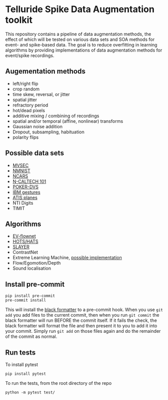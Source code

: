 # Telluride Spike Data Augmentation toolkit
This repository contains a pipeline of data augmentation methods, the effect of which will be tested on various data sets and SOA methods for event- and spike-based data. The goal is to reduce overfitting in learning algorithms by providing implementations of data augmentation methods for event/spike recordings.

## Augementation methods
- left/right flip
- crop random
- time skew, reversal, or jitter
- spatial jitter
- refractory period
- hot/dead pixels
- additive mixing / combining of recordings
- spatial and/or temporal (affine, nonlinear) transforms
- Gaussian noise addition
- Dropout, subsampling, habituation
- polarity flips

## Possible data sets
- [MVSEC](https://daniilidis-group.github.io/mvsec/)
- [NMNIST](https://www.garrickorchard.com/datasets/n-mnist)
- [NCARS](https://www.prophesee.ai/dataset-n-cars/)
- [N-CALTECH 101](https://www.garrickorchard.com/datasets/n-caltech101)
- [POKER-DVS](http://www2.imse-cnm.csic.es/caviar/POKERDVS.html)
- [IBM gestures](http://www.research.ibm.com/dvsgesture/)
- [ATIS planes](https://www.westernsydney.edu.au/bens/home/reproducible_research/atis_planes)
- NTI Digits
- TIMIT

## Algorithms
- [EV-flownet](https://arxiv.org/pdf/1802.06898.pdf)
- [HOTS/HATS](http://openaccess.thecvf.com/content_cvpr_2018/papers/Sironi_HATS_Histograms_of_CVPR_2018_paper.pdf)
- [SLAYER](https://papers.nips.cc/paper/7415-slayer-spike-layer-error-reassignment-in-time.pdf)
- ContrastNet
- Extreme Learning Machine, [possible implementation](https://www.ncbi.nlm.nih.gov/pubmed/31251192)
- Flow/Egomotion/Depth
- Sound localisation

## Install pre-commit

```
pip install pre-commit
pre-commit install
```

This will install the [black formatter](https://black.readthedocs.io/en/stable/) to a pre-commit hook. When you use ```git add``` you add files to the current commit, then when you run ```git commit``` the black formatter will run BEFORE the commit itself. If it fails the check, the black formatter will format the file and then present it to you to add it into your commit. Simply run ```git add``` on those files again and do the remainder of the commit as normal.

## Run tests

To install pytest

```
pip install pytest
```

To run the tests, from the root directory of the repo

```
python -m pytest test/
```
